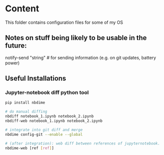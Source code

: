 # Content
This folder contains configuration files for some of my OS

## Notes on stuff being likely to be usable in the future:

notify-send "string" # for sending information (e.g. on git updates, battery power)



## Useful Installations

### Jupyter-notebook diff python tool

```bash
pip install nbdime

# do manual diffing
nbdiff notebook_1.ipynb notebook_2.ipynb
nbdiff-web notebook_1.ipynb notebook_2.ipynb

# integrate into git diff and merge
nbdime config-git --enable --global

# (after integration): web diff between references of jupyternotebook.
nbdime-web [ref [ref]]

```
